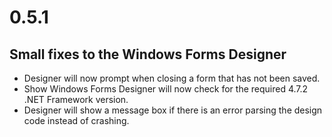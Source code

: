 # 0.5.1

## Small fixes to the Windows Forms Designer

* Designer will now prompt when closing a form that has not been saved. 
* Show Windows Forms Designer will now check for the required 4.7.2 .NET Framework version.
* Designer will show a message box if there is an error parsing the design code instead of crashing.

